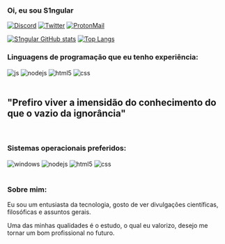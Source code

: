### Oi, eu sou S1ngular
[![Discord](https://img.shields.io/badge/Discord-7289DA?style=for-the-badge&logo=discord&logoColor=white)](https://discord.gg/Pw36xEMWCM)
[![Twitter](https://img.shields.io/badge/Twitter-1DA1F2?style=for-the-badge&logo=twitter&logoColor=white)](https://twitter.com/ApenasSingular)
[![ProtonMail](https://img.shields.io/badge/ProtonMail-8B89CC?style=for-the-badge&logo=protonmail&logoColor=white)](blackreaperx1@proton.me)

[![S1ngular GitHub stats](https://github-readme-stats.vercel.app/api?username=ImS1ngular)](https://github.com/anuraghazra/github-readme-stats)
[![Top Langs](https://github-readme-stats.vercel.app/api/top-langs/?username=ImS1ngular)](https://github.com/ImS1ngular/github-readme-stats)

### Linguagens de programação que eu tenho experiência:

<div style="display: inline_block">
  <img align="center" alt="js" src="https://img.shields.io/badge/JavaScript-F7DF1E?style=for-the-badge&logo=javascript&logoColor=black" />
  <img align="center" alt="nodejs" src="https://img.shields.io/badge/Node.js-43853D?style=for-the-badge&logo=node.js&logoColor=white" />
  <img align="center" alt="html5" src="https://img.shields.io/badge/HTML5-E34F26?style=for-the-badge&logo=html5&logoColor=white" />
  <img align="center" alt="css" src="https://img.shields.io/badge/CSS3-1572B6?style=for-the-badge&logo=css3&logoColor=white" />
</div><br/>

"Prefiro viver a imensidão do conhecimento do que o vazio da ignorância"
-
<br/>

### Sistemas operacionais preferidos:
<div style="display: inline_block">
  <img align="center" alt="windows" src="https://img.shields.io/badge/Windows-0078D6?style=for-the-badge&logo=windows&logoColor=white" />
  <img align="center" alt="nodejs" src="https://img.shields.io/badge/Linux-FCC624?style=for-the-badge&logo=linux&logoColor=black" />
  <img align="center" alt="html5" src="https://img.shields.io/badge/Pop!_OS-48B9C7?style=for-the-badge&logo=Pop!_OS&logoColor=white" />
  <img align="center" alt="css" src="https://img.shields.io/badge/Fedora-294172?style=for-the-badge&logo=fedora&logoColor=white" />
</div><br/>

### Sobre mim:

Eu sou um entusiasta da tecnologia, gosto de ver divulgações científicas, filosóficas e assuntos gerais.

Uma das minhas qualidades é o estudo, o qual eu valorizo, desejo me tornar um bom profissional no futuro.
